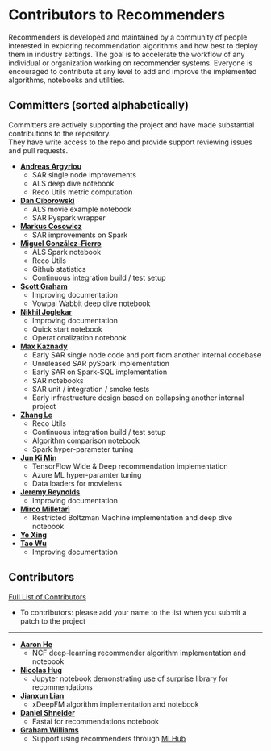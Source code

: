 Contributors to Recommenders 
============================
Recommenders is developed and maintained by a community of people interested in exploring recommendation algorithms and how best to deploy them in industry settings. The goal is to accelerate the workflow of any individual or organization working on recommender systems. Everyone is encouraged to contribute at any level to add and improve the implemented algorithms, notebooks and utilities. 

Committers (sorted alphabetically)
----------------------------------

Committers are actively supporting the project and have made substantial contributions to the repository.<br>
They have write access to the repo and provide support reviewing issues and pull requests.

* **[Andreas Argyriou](https://github.com/anargyri)**
    * SAR single node improvements
    * ALS deep dive notebook
    * Reco Utils metric computation
* **[Dan Ciborowski](https://github.com/dciborow)**
    * ALS movie example notebook
    * SAR Pyspark wrapper
* **[Markus Cosowicz](https://github.com/eisber)**
    * SAR improvements on Spark
* **[Miguel González-Fierro](https://github.com/miguelfierro)**
    * ALS Spark notebook
    * Reco Utils
    * Github statistics
    * Continuous integration build / test setup
* **[Scott Graham](https://github.com/gramhagen)**
    * Improving documentation
    * Vowpal Wabbit deep dive notebook
* **[Nikhil Joglekar](https://github.com/nikhilrj)**
    * Improving documentation
    * Quick start notebook
    * Operationalization notebook
* **[Max Kaznady](https://github.com/maxkazmsft)**
    * Early SAR single node code and port from another internal codebase
    * Unreleased SAR pySpark implementation
    * Early SAR on Spark-SQL implementation
    * SAR notebooks
    * SAR unit / integration / smoke tests
    * Early infrastructure design based on collapsing another internal project
* **[Zhang Le](https://github.com/yueguoguo)**
    * Reco Utils
    * Continuous integration build / test setup
    * Algorithm comparison notebook
    * Spark hyper-parameter tuning
* **[Jun Ki Min](https://github.com/loomlike)**
    * TensorFlow Wide & Deep recommendation implementation
    * Azure ML hyper-paramter tuning 
    * Data loaders for movielens
* **[Jeremy Reynolds](https://github.com/jreynolds01)**
    * Improving documentation
* **[Mirco Milletarì](https://github.com/WessZumino)**
    * Restricted Boltzman Machine implementation and deep dive notebook
* **[Ye Xing](https://github.com/yexing99)**
* **[Tao Wu](https://github.com/wutao)**
    * Improving documentation


Contributors
------------
[Full List of Contributors](https://github.com/Microsoft/Recommenders/graphs/contributors)
- To contributors: please add your name to the list when you submit a patch to the project
---
* **[Aaron He](https://github.com/AaronHeee)**
    * NCF deep-learning recommender algorithm implementation and notebook
* **[Nicolas Hug](https://github.com/NicolasHug)**
    * Jupyter notebook demonstrating use of [surprise](https://github.com/NicolasHug/Surprise) library for recommendations
* **[Jianxun Lian](https://github.com/Leavingseason)**
    * xDeepFM algorithm implementation and notebook
* **[Daniel Shneider](https://github.com/danielsc)**
    * Fastai for recommendations notebook  
* **[Graham Williams](https://github.com/gjwgit)**
    * Support using recommenders through [MLHub](https://mlhub.ai)
